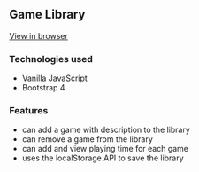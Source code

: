 ## Game Library

[View in browser](https://edmtrv.github.io/library/)

### Technologies used

- Vanilla JavaScript
- Bootstrap 4

### Features

- can add a game with description to the library
- can remove a game from the library
- can add and view playing time for each game
- uses the localStorage API to save the library
